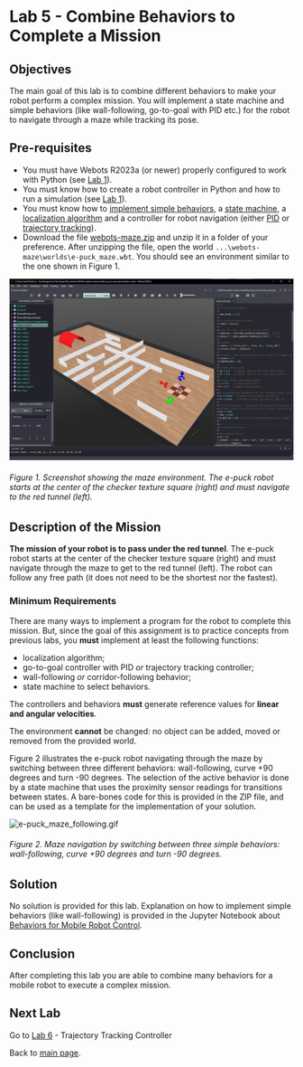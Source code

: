 # Lab 5 - Combine Behaviors to Complete a Mission

## Objectives
The main goal of this lab is to combine different behaviors to make your robot perform a complex mission. You will implement a state machine and simple behaviors (like wall-following, go-to-goal with PID etc.) for the robot to navigate through a maze while tracking its pose.

## Pre-requisites
* You must have Webots R2023a (or newer) properly configured to work with Python (see [Lab 1](../Lab1/ReadMe.md)).
* You must know how to create a robot controller in Python and how to run a simulation (see [Lab 1](../Lab1/ReadMe.md)). 
* You must know how to [implement simple behaviors](https://github.com/felipenmartins/Mobile-Robot-Control/blob/main/robot_behaviors.ipynb), a [state machine](../Lab2/ReadMe.md), a [localization algorithm](../Lab3/ReadMe.md) and a controller for robot navigation (either [PID](../Lab4/ReadMe.md) or [trajectory tracking](../Lab5/ReadMe.md)). 
* Download the file [webots-maze.zip](../Lab5/webots-maze.zip) and unzip it in a folder of your preference. After unzipping the file, open the world `...\webots-maze\worlds\e-puck_maze.wbt`. You should see an environment similar to the one shown in Figure 1.

![webots_maze.png](../Lab5/webots_maze.png)
###### Figure 1. Screenshot showing the maze environment. The e-puck robot starts at the center of the checker texture square (right) and must navigate to the red tunnel (left).

## Description of the Mission
**The mission of your robot is to pass under the red tunnel**. The e-puck robot starts at the center of the checker texture square (right) and must navigate through the maze to get to the red tunnel (left). The robot can follow any free path (it does not need to be the shortest nor the fastest).

### Minimum Requirements
There are many ways to implement a program for the robot to complete this mission. But, since the goal of this assignment is to practice concepts from previous labs, you **must** implement at least the following functions:

- localization algorithm;
- go-to-goal controller with PID _or_ trajectory tracking controller;
- wall-following _or_ corridor-following behavior;
- state machine to select behaviors.

The controllers and behaviors **must** generate reference values for **linear and angular velocities**.

The environment **cannot** be changed: no object can be added, moved or removed from the provided world.

Figure 2 illustrates the e-puck robot navigating through the maze by switching between three different behaviors: wall-following, curve +90 degrees and turn -90 degrees. The selection of the active behavior is done by a state machine that uses the proximity sensor readings for transitions between states. A bare-bones code for this is provided in the ZIP file, and can be used as a template for the implementation of your solution.

![e-puck_maze_following.gif](../Lab5/e-puck_maze_following.gif)
###### Figure 2. Maze navigation by switching between three simple behaviors: wall-following, curve +90 degrees and turn -90 degrees.


## Solution
No solution is provided for this lab. Explanation on how to implement simple behaviors (like wall-following) is provided in the Jupyter Notebook about [Behaviors for Mobile Robot Control](https://github.com/felipenmartins/Mobile-Robot-Control/blob/main/robot_behaviors.ipynb).

## Conclusion
After completing this lab you are able to combine many behaviors for a mobile robot to execute a complex mission. 

## Next Lab
Go to [Lab 6](../Lab6/README.md) - Trajectory Tracking Controller

Back to [main page](../README.md).
